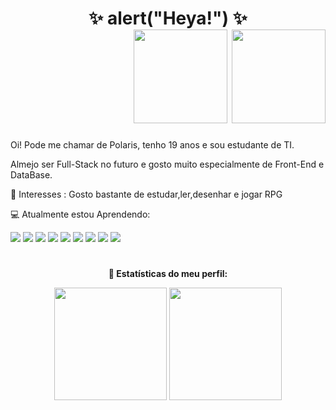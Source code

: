 <h1 align="center"> ✨ alert("Heya!") ✨<div align="end">
 <img height="150em" src="https://i.pinimg.com/originals/45/09/95/450995c409e44cfd55d293757ab7b4ca.gif"/>
<img height="150em" src="https://i.pinimg.com/564x/0e/7b/e4/0e7be498f54dc3b33163078e5574a8df.jpg"/>

</div></h1> <div>
<p>Oi! Pode me chamar de Polaris, tenho 19 anos e sou estudante de TI.</p>
   </div>
<p>Almejo ser Full-Stack no futuro e gosto muito especialmente de Front-End e DataBase.</p>
</ul>
</p>🌻 Interesses : Gosto bastante de estudar,ler,desenhar e jogar RPG</p>

💻 Atualmente estou Aprendendo:
<div>
<img src="https://img.shields.io/badge/Git-E34F26?style=for-the-badge&logo=git&logoColor=white"/>
<img src= "https://img.shields.io/badge/HTML5-E34F26?style=for-the-badge&logo=html5&logoColor=white"/>
<img src="https://img.shields.io/badge/Java-ED8B00?style=for-the-badge&logo=java&logoColor=white">
<img src="https://img.shields.io/badge/JavaScript-F7DF1E?style=for-the-badge&logo=javascript&logoColor=black"/>
<img src= "https://img.shields.io/badge/CSS3-1572B6?style=for-the-badge&logo=css3&logoColor=white"/>
<img src="https://img.shields.io/badge/MariaDB-01529E?style=for-the-badge&logo=mariadb&logoColor=white"/>
<img src="https://img.shields.io/badge/PHP-777BB4?style=for-the-badge&logo=php&logoColor=white"/>
<img src="https://img.shields.io/badge/Bootstrap-563D7C?style=for-the-badge&logo=bootstrap&logoColor=white"/>
<img src="https://img.shields.io/badge/MySQL-00000F?style=for-the-badge&logo=mysql&logoColor=white"/>

</div>
<h1></h1>
<strong ><p align="center">📌 Estatísticas do meu perfil:</p></strong>
   <div align="center">
    <img height="180em" src="https://github-readme-stats.vercel.app/api?username=Polariswright&show_icons=true&theme=dracula&include_all_commits=true&count_private=true"/>
    <img height="180em" src="https://github-readme-stats.vercel.app/api/top-langs/?username=Polariswright&layout=compact&langs_count=7&theme=dracula"/>
</div>





<!--
**Polariswright/Polariswright** is a ✨ _special_ ✨ repository because its `README.md` (this file) appears on your GitHub profile.

Here are some ideas to get you started:

- 🔭 I’m currently working on ...

- 👯 I’m looking to collaborate on ...
- 🤔 I’m looking for help with ...
- 💬 Ask me about ...
- 📫 How to reach me: ...
- 😄 Pronouns: ...
- ⚡ Fun fact: ...
-->
